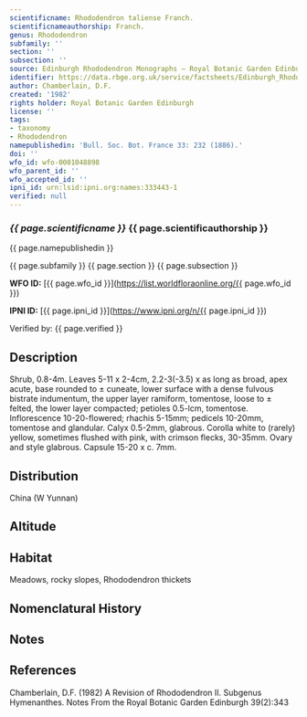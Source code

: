 ```yaml
---
scientificname: Rhododendron taliense Franch.
scientificnameauthorship: Franch.
genus: Rhododendron
subfamily: ''
section: ''
subsection: ''
source: Edinburgh Rhododendron Monographs – Royal Botanic Garden Edinburgh
identifier: https://data.rbge.org.uk/service/factsheets/Edinburgh_Rhododendron_Monographs.xhtml
author: Chamberlain, D.F.
created: '1982'
rights holder: Royal Botanic Garden Edinburgh
license: ''
tags:
- taxonomy
- Rhododendron
namepublishedin: 'Bull. Soc. Bot. France 33: 232 (1886).'
doi: ''
wfo_id: wfo-0001048898
wfo_parent_id: ''
wfo_accepted_id: ''
ipni_id: urn:lsid:ipni.org:names:333443-1
verified: null
---
```

### _{{ page.scientificname }}_ {{ page.scientificauthorship }}
 {{ page.namepublishedin }}

{{ page.subfamily }} {{ page.section }} {{ page.subsection }}

**WFO ID:** [{{ page.wfo_id }}](https://list.worldfloraonline.org/{{ page.wfo_id }})

**IPNI ID:** [{{ page.ipni_id }}](https://www.ipni.org/n/{{ page.ipni_id }})

Verified by: {{ page.verified }}



## Description
Shrub, 0.8-4m. Leaves 5-11 x 2-4cm, 2.2-3(-3.5) x as long as broad, apex acute, base rounded to ± cuneate, lower surface with a dense fulvous bistrate indumentum, the upper layer ramiform, tomentose, loose to ± felted, the lower layer compacted; petioles 0.5-lcm, tomentose. Inflorescence 10-20-flowered; rhachis 5-15mm; pedicels 10-20mm, tomentose and glandular. Calyx 0.5-2mm, glabrous. Corolla white to (rarely) yellow, sometimes flushed with pink, with crimson flecks, 30-35mm. Ovary and style glabrous. Capsule 15-20 x c. 7mm.

## Distribution
China (W Yunnan)

## Altitude


## Habitat
Meadows, rocky slopes, Rhododendron thickets

## Nomenclatural History

                       
## Notes


## References

Chamberlain, D.F. (1982) A Revision of Rhododendron II. Subgenus Hymenanthes. Notes From the Royal Botanic Garden Edinburgh 39(2):343
